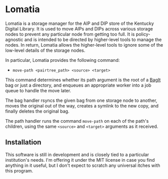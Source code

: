 Lomatia
=======

Lomatia is a storage manager for the AIP and DIP store of the
Kentucky Digital Library.  It is used to move AIPs and DIPs
across various storage nodes to prevent any particular node
from getting too full.  It is policy-agnostic and is intended
to be directed by higher-level tools to manage the nodes.  In
return, Lomatia allows the higher-level tools to ignore some
of the low-level details of the storage nodes.

In particular, Lomatia provides the following command:

* `move-path <pairtree_path> <source> <target>`

This command determines whether its path argument is the root of 
a [BagIt](https://wiki.ucop.edu/display/Curation/BagIt) bag or just
a directory, and enqueues an appropriate worker into a job queue
to handle the move later.

The bag handler rsyncs the given bag from one storage node to 
another, moves the original out of the way, creates a symlink
to the new copy, and finally deletes the original bag.

The path handler runs the command `move-path` on each of the
path's children, using the same `<source>` and `<target>` 
arguments as it received.

Installation
------------

This software is still in development and is closely tied to a 
particular institution's needs.  I'm offering it under the MIT license 
in case you find anything in it useful, but I don't expect to scratch 
any universal itches with this program.
